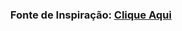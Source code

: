 <div align="center">
  
  ### Fonte de Inspiração: [Clique Aqui](https://www.youtube.com/watch?v=r9buAwVBDhA&t=40s&ab_channel=ManualdoDev)
  
</div>
